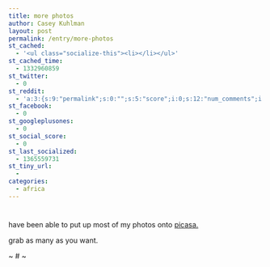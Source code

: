 ```yaml
---
title: more photos
author: Casey Kuhlman
layout: post
permalink: /entry/more-photos
st_cached:
  - '<ul class="socialize-this"><li></li></ul>'
st_cached_time:
  - 1332960859
st_twitter:
  - 0
st_reddit:
  - 'a:3:{s:9:"permalink";s:0:"";s:5:"score";i:0;s:12:"num_comments";i:0;}'
st_facebook:
  - 0
st_googleplusones:
  - 0
st_social_score:
  - 0
st_last_socialized:
  - 1365559731
st_tiny_url:
  - 
categories:
  - africa
---
```

# 

have been able to put up most of my photos onto [picasa.][1]  

 [1]: http://picasaweb.google.com/caseykuhlman

grab as many as you want.

~ # ~